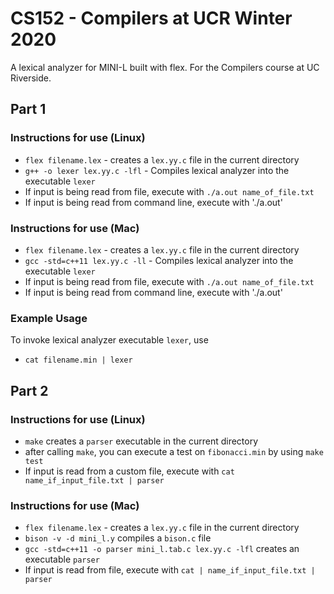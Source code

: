 # CS152 - Compilers at UCR Winter 2020

A lexical analyzer for MINI-L built with flex. For the Compilers course at UC Riverside.

## Part 1
### Instructions for use (Linux)
* `flex filename.lex` - creates a `lex.yy.c` file in the current directory
* `g++ -o lexer lex.yy.c -lfl` - Compiles lexical analyzer into the executable `lexer`
* If input is being read from file, execute with `./a.out name_of_file.txt`
* If input is being read from command line, execute with './a.out'

### Instructions for use (Mac)
* `flex filename.lex` - creates a `lex.yy.c` file in the current directory
* `gcc -std=c++11 lex.yy.c -ll` - Compiles lexical analyzer into the executable `lexer`
* If input is being read from file, execute with `./a.out name_of_file.txt`
* If input is being read from command line, execute with './a.out'

### Example Usage
To invoke lexical analyzer executable `lexer`, use
* `cat filename.min | lexer`

## Part 2
### Instructions for use (Linux)
* `make` creates a `parser` executable in the current directory
* after calling `make`, you can execute a test on `fibonacci.min` by using `make test`
* If input is read from a custom file, execute with `cat name_if_input_file.txt | parser`

### Instructions for use (Mac)
* `flex filename.lex` - creates a `lex.yy.c` file in the current directory
* `bison -v -d mini_l.y` compiles a `bison.c` file
* `gcc -std=c++11 -o parser mini_l.tab.c lex.yy.c -lfl` creates an executable `parser`
* If input is read from file, execute with `cat | name_if_input_file.txt | parser`
